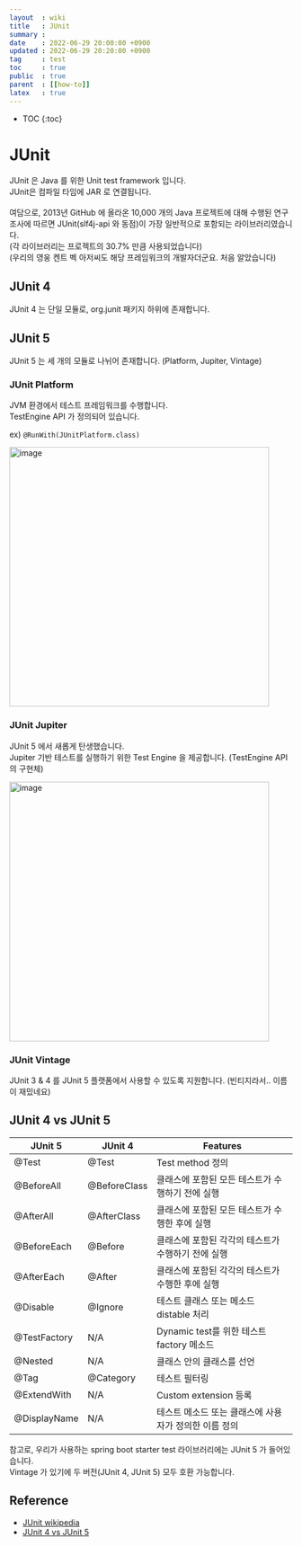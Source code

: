```yaml
---
layout  : wiki
title   : JUnit
summary :
date    : 2022-06-29 20:00:00 +0900
updated : 2022-06-29 20:20:00 +0900
tag     : test
toc     : true
public  : true
parent  : [[how-to]]
latex   : true
---
```

* TOC
{:toc}

# JUnit

JUnit 은 Java 를 위한 Unit test framework 입니다.<br>
JUnit은 컴파일 타임에 JAR 로 연결됩니다.<br>
<br>
여담으로, 2013년 GitHub 에 올라온 10,000 개의 Java 프로젝트에 대해 수행된 연구 조사에 따르면 JUnit(slf4j-api 와 동점)이 가장 일반적으로 포함되는 라이브러리였습니다.<br>
(각 라이브러리는 프로젝트의 30.7% 만큼 사용되었습니다)<br>
(우리의 영웅 켄트 벡 아저씨도 해당 프레임워크의 개발자더군요. 처음 알았습니다)<br>

## JUnit 4
JUnit 4 는 단일 모듈로, org.junit 패키지 하위에 존재합니다.<br>

## JUnit 5
JUnit 5 는 세 개의 모듈로 나뉘어 존재합니다. (Platform, Jupiter, Vintage)<br>

### JUnit Platform
JVM 환경에서 테스트 프레임워크를 수행합니다.<br>
TestEngine API 가 정의되어 있습니다.<br>

ex) `@RunWith(JUnitPlatform.class)`

<img width="462" alt="image" src="https://user-images.githubusercontent.com/60500649/176426152-fb336d69-43f1-466b-9dcb-3357a319f959.png">


### JUnit Jupiter
JUnit 5 에서 새롭게 탄생했습니다.<br>
Jupiter 기반 테스트를 실행하기 위한 Test Engine 을 제공합니다. (TestEngine API 의 구현체)<br>

<img width="462" alt="image" src="https://user-images.githubusercontent.com/60500649/176426191-1a75d540-044e-4fff-bbed-d8b14e2aeaf0.png">


### JUnit Vintage
JUnit 3 & 4 를 JUnit 5 플랫폼에서 사용할 수 있도록 지원합니다. (빈티지라서.. 이름이 재밌네요)<br>

## JUnit 4 vs JUnit 5
| JUnit 5      | JUnit 4      | Features                                           |
|--------------|--------------|----------------------------------------------------|
| @Test        | @Test        | Test method 정의                                   |
| @BeforeAll   | @BeforeClass | 클래스에 포함된 모든 테스트가 수행하기 전에 실행   |
| @AfterAll    | @AfterClass  | 클래스에 포함된 모든 테스트가 수행한 후에 실행     |
| @BeforeEach  | @Before      | 클래스에 포함된 각각의 테스트가 수행하기 전에 실행 |
| @AfterEach   | @After       | 클래스에 포함된 각각의 테스트가 수행한 후에 실행   |
| @Disable     | @Ignore      | 테스트 클래스 또는 메소드 distable 처리            |
| @TestFactory | N/A          | Dynamic test를 위한 테스트 factory 메소드          |
| @Nested      | N/A          | 클래스 안의 클래스를 선언                          |
| @Tag         | @Category    | 테스트 필터링                                      |
| @ExtendWith  | N/A          | Custom extension 등록                              |
| @DisplayName | N/A          | 테스트 메소드 또는 클래스에 사용자가 정의한 이름 정의  |


참고로, 우리가 사용하는 spring boot starter test 라이브러리에는 JUnit 5 가 들어있습니다.<br>
Vintage 가 있기에 두 버전(JUnit 4, JUnit 5) 모두 호환 가능합니다.<br>

## Reference
- [JUnit wikipedia](https://en.wikipedia.org/wiki/JUnit)
- [JUnit 4 vs JUnit 5](https://pureainu.tistory.com/190)
